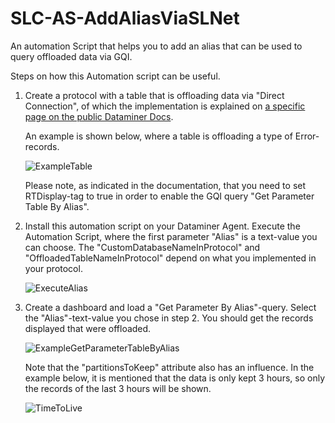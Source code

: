 # SLC-AS-AddAliasViaSLNet
An automation Script that helps you to add an alias that can be used to query offloaded data via GQI. 

Steps on how this Automation script can be useful. 

1. Create a protocol with a table that is offloading data via "Direct Connection", of which the implementation is explained on [a specific page on the public Dataminer Docs]([https://pages.github.com/](https://docs.dataminer.services/develop/devguide/Connector/AdvancedLoggerTablesDefiningDirectConnectionTable.html)).

   An example is shown below, where a table is offloading a type of Error-records.

   ![ExampleTable](https://github.com/SkylineCommunications/SLC-AS-AddAliasViaSLNet/assets/121804974/3c5ff2f6-5cf7-47c4-a8e1-8d4dfecbd98c)
   
   Please note, as indicated in the documentation, that you need to set RTDisplay-tag to true in order to enable the GQI query "Get Parameter Table By Alias". 

3. Install this automation script on your Dataminer Agent. Execute the Automation Script, where the first parameter "Alias" is a text-value you can choose. The "CustomDatabaseNameInProtocol" and "OffloadedTableNameInProtocol" depend on what you implemented in your protocol.

   ![ExecuteAlias](https://github.com/SkylineCommunications/SLC-AS-AddAliasViaSLNet/assets/121804974/ceae1370-b9b1-4d1a-bb2f-a1bbd6312ba0)

4. Create a dashboard and load a "Get Parameter By Alias"-query. Select the "Alias"-text-value you chose in step 2. You should get the records displayed that were offloaded.

   ![ExampleGetParameterTableByAlias](https://github.com/SkylineCommunications/SLC-AS-AddAliasViaSLNet/assets/121804974/9f98ba44-d532-4e0a-aeb3-9746d76f4e5d)

   Note that the "partitionsToKeep" attribute also has an influence. In the example below, it is mentioned that the data is only kept 3 hours, so only the records of the last 3 hours will be shown.

   ![TimeToLive](https://github.com/SkylineCommunications/SLC-AS-AddAliasViaSLNet/assets/121804974/f09fc701-7e77-43fc-b54d-eeacdef19a2a)
